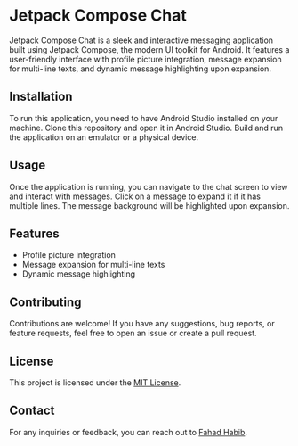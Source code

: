# Jetpack Compose Chat

Jetpack Compose Chat is a sleek and interactive messaging application built using Jetpack Compose, the modern UI toolkit for Android. It features a user-friendly interface with profile picture integration, message expansion for multi-line texts, and dynamic message highlighting upon expansion.

## Installation

To run this application, you need to have Android Studio installed on your machine. Clone this repository and open it in Android Studio. Build and run the application on an emulator or a physical device.

## Usage

Once the application is running, you can navigate to the chat screen to view and interact with messages. Click on a message to expand it if it has multiple lines. The message background will be highlighted upon expansion.

## Features

- Profile picture integration
- Message expansion for multi-line texts
- Dynamic message highlighting

## Contributing

Contributions are welcome! If you have any suggestions, bug reports, or feature requests, feel free to open an issue or create a pull request.

## License

This project is licensed under the [MIT License](LICENSE.txt).

## Contact

For any inquiries or feedback, you can reach out to [Fahad Habib](mailto:fahad@psychocreatives.com).
